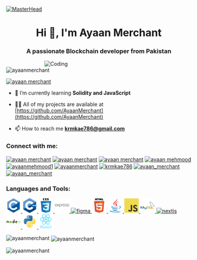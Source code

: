 [![MasterHead](https://feature.undp.org/beyond-bitcoin/assets/mbNja7QNnr/block3.gif)](https://AyaanMerchant.io)
<h1 align="center">Hi 👋, I'm Ayaan Merchant</h1>
<h3 align="center">A passionate Blockchain developer from Pakistan</h3>
<img align="right" alt="Coding" width="400" src="https://cdn.dribbble.com/users/1162077/screenshots/3848914/programmer.gif">
<p align="left"> <img src="https://komarev.com/ghpvc/?username=ayaanmerchant&label=Profile%20views&color=0e75b6&style=flat" alt="ayaanmerchant" /> </p>

<p align="left"> <a href="https://twitter.com/ayaan merchant" target="blank"><img src="https://img.shields.io/twitter/follow/ayaan merchant?logo=twitter&style=for-the-badge" alt="ayaan merchant" /></a> </p>

- 🌱 I’m currently learning **Solidity and JavaScript**

- 👨‍💻 All of my projects are available at [https://github.com/AyaanMerchant](https://github.com/AyaanMerchant)

- 📫 How to reach me **krmkae786@gmail.com**

<h3 align="left">Connect with me:</h3>
<p align="left">
<a href="https://twitter.com/ayaan merchant" target="blank"><img align="center" src="https://raw.githubusercontent.com/rahuldkjain/github-profile-readme-generator/master/src/images/icons/Social/twitter.svg" alt="ayaan merchant" height="30" width="40" /></a>
<a href="https://linkedin.com/in/ayaan merchant" target="blank"><img align="center" src="https://raw.githubusercontent.com/rahuldkjain/github-profile-readme-generator/master/src/images/icons/Social/linked-in-alt.svg" alt="ayaan merchant" height="30" width="40" /></a>
<a href="https://kaggle.com/ayaan merchant" target="blank"><img align="center" src="https://raw.githubusercontent.com/rahuldkjain/github-profile-readme-generator/master/src/images/icons/Social/kaggle.svg" alt="ayaan merchant" height="30" width="40" /></a>
<a href="https://fb.com/ayaan mehmood" target="blank"><img align="center" src="https://raw.githubusercontent.com/rahuldkjain/github-profile-readme-generator/master/src/images/icons/Social/facebook.svg" alt="ayaan mehmood" height="30" width="40" /></a>
<a href="https://instagram.com/ayaanmehmood1" target="blank"><img align="center" src="https://raw.githubusercontent.com/rahuldkjain/github-profile-readme-generator/master/src/images/icons/Social/instagram.svg" alt="ayaanmehmood1" height="30" width="40" /></a>
<a href="https://www.codechef.com/users/ayaanmerchant" target="blank"><img align="center" src="https://cdn.jsdelivr.net/npm/simple-icons@3.1.0/icons/codechef.svg" alt="ayaanmerchant" height="30" width="40" /></a>
<a href="https://www.hackerrank.com/krmkae786" target="blank"><img align="center" src="https://raw.githubusercontent.com/rahuldkjain/github-profile-readme-generator/master/src/images/icons/Social/hackerrank.svg" alt="krmkae786" height="30" width="40" /></a>
<a href="https://codeforces.com/profile/ayaan_merchant" target="blank"><img align="center" src="https://raw.githubusercontent.com/rahuldkjain/github-profile-readme-generator/master/src/images/icons/Social/codeforces.svg" alt="ayaan_merchant" height="30" width="40" /></a>
<a href="https://www.leetcode.com/ayaan_merchant" target="blank"><img align="center" src="https://raw.githubusercontent.com/rahuldkjain/github-profile-readme-generator/master/src/images/icons/Social/leet-code.svg" alt="ayaan_merchant" height="30" width="40" /></a>
</p>

<h3 align="left">Languages and Tools:</h3>
<p align="left"> <a href="https://www.cprogramming.com/" target="_blank" rel="noreferrer"> <img src="https://raw.githubusercontent.com/devicons/devicon/master/icons/c/c-original.svg" alt="c" width="40" height="40"/> </a> <a href="https://www.w3schools.com/cpp/" target="_blank" rel="noreferrer"> <img src="https://raw.githubusercontent.com/devicons/devicon/master/icons/cplusplus/cplusplus-original.svg" alt="cplusplus" width="40" height="40"/> </a> <a href="https://www.w3schools.com/css/" target="_blank" rel="noreferrer"> <img src="https://raw.githubusercontent.com/devicons/devicon/master/icons/css3/css3-original-wordmark.svg" alt="css3" width="40" height="40"/> </a> <a href="https://expressjs.com" target="_blank" rel="noreferrer"> <img src="https://raw.githubusercontent.com/devicons/devicon/master/icons/express/express-original-wordmark.svg" alt="express" width="40" height="40"/> </a> <a href="https://www.figma.com/" target="_blank" rel="noreferrer"> <img src="https://www.vectorlogo.zone/logos/figma/figma-icon.svg" alt="figma" width="40" height="40"/> </a> <a href="https://www.w3.org/html/" target="_blank" rel="noreferrer"> <img src="https://raw.githubusercontent.com/devicons/devicon/master/icons/html5/html5-original-wordmark.svg" alt="html5" width="40" height="40"/> </a> <a href="https://www.java.com" target="_blank" rel="noreferrer"> <img src="https://raw.githubusercontent.com/devicons/devicon/master/icons/java/java-original.svg" alt="java" width="40" height="40"/> </a> <a href="https://developer.mozilla.org/en-US/docs/Web/JavaScript" target="_blank" rel="noreferrer"> <img src="https://raw.githubusercontent.com/devicons/devicon/master/icons/javascript/javascript-original.svg" alt="javascript" width="40" height="40"/> </a> <a href="https://www.mysql.com/" target="_blank" rel="noreferrer"> <img src="https://raw.githubusercontent.com/devicons/devicon/master/icons/mysql/mysql-original-wordmark.svg" alt="mysql" width="40" height="40"/> </a> <a href="https://nextjs.org/" target="_blank" rel="noreferrer"> <img src="https://cdn.worldvectorlogo.com/logos/nextjs-2.svg" alt="nextjs" width="40" height="40"/> </a> <a href="https://nodejs.org" target="_blank" rel="noreferrer"> <img src="https://raw.githubusercontent.com/devicons/devicon/master/icons/nodejs/nodejs-original-wordmark.svg" alt="nodejs" width="40" height="40"/> </a> <a href="https://www.python.org" target="_blank" rel="noreferrer"> <img src="https://raw.githubusercontent.com/devicons/devicon/master/icons/python/python-original.svg" alt="python" width="40" height="40"/> </a> <a href="https://reactjs.org/" target="_blank" rel="noreferrer"> <img src="https://raw.githubusercontent.com/devicons/devicon/master/icons/react/react-original-wordmark.svg" alt="react" width="40" height="40"/> </a> </p>

<p><img align="left" src="https://github-readme-stats.vercel.app/api/top-langs?username=ayaanmerchant&show_icons=true&locale=en&layout=compact" alt="ayaanmerchant" /></p>

<p>&nbsp;<img align="center" src="https://github-readme-stats.vercel.app/api?username=ayaanmerchant&show_icons=true&locale=en" alt="ayaanmerchant" /></p>

<p><img align="center" src="https://github-readme-streak-stats.herokuapp.com/?user=ayaanmerchant&" alt="ayaanmerchant" /></p>
